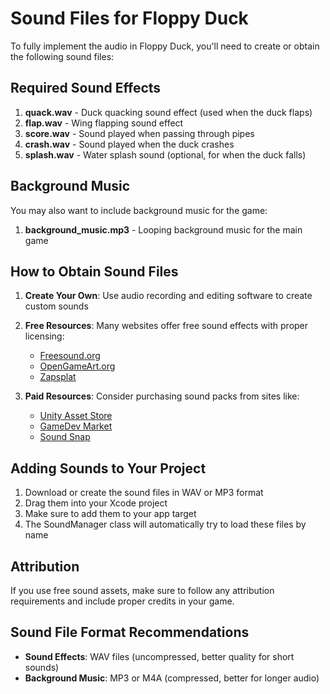 # Sound Files for Floppy Duck

To fully implement the audio in Floppy Duck, you'll need to create or obtain the following sound files:

## Required Sound Effects

1. **quack.wav** - Duck quacking sound effect (used when the duck flaps)
2. **flap.wav** - Wing flapping sound effect
3. **score.wav** - Sound played when passing through pipes
4. **crash.wav** - Sound played when the duck crashes
5. **splash.wav** - Water splash sound (optional, for when the duck falls)

## Background Music

You may also want to include background music for the game:

1. **background_music.mp3** - Looping background music for the main game

## How to Obtain Sound Files

1. **Create Your Own**: Use audio recording and editing software to create custom sounds
2. **Free Resources**: Many websites offer free sound effects with proper licensing:
   - [Freesound.org](https://freesound.org/)
   - [OpenGameArt.org](https://opengameart.org/)
   - [Zapsplat](https://www.zapsplat.com/)

3. **Paid Resources**: Consider purchasing sound packs from sites like:
   - [Unity Asset Store](https://assetstore.unity.com/)
   - [GameDev Market](https://www.gamedevmarket.net/)
   - [Sound Snap](https://www.soundsnap.com/)

## Adding Sounds to Your Project

1. Download or create the sound files in WAV or MP3 format
2. Drag them into your Xcode project
3. Make sure to add them to your app target
4. The SoundManager class will automatically try to load these files by name

## Attribution

If you use free sound assets, make sure to follow any attribution requirements and include proper credits in your game.

## Sound File Format Recommendations

- **Sound Effects**: WAV files (uncompressed, better quality for short sounds)
- **Background Music**: MP3 or M4A (compressed, better for longer audio) 